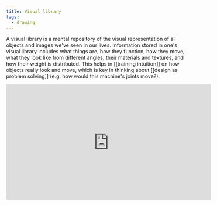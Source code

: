 ```yaml
---
title: Visual library
tags:
  - drawing
---
```


A visual library is a mental repository of the visual representation of all objects and images we've seen in our lives. Information stored in one's visual library includes what things are, how they function, how they move, what they look like from different angles, their materials and textures, and how their weight is distributed. This helps in [[training intuition]] on how objects really look and move, which is key in thinking about [[design as problem solving]] (e.g. how would this machine's joints move?).

<iframe width="560" height="315" src="https://www.youtube.com/embed/dnflBERf2zM" title="YouTube video player" frameborder="0" allow="accelerometer; autoplay; clipboard-write; encrypted-media; gyroscope; picture-in-picture" allowfullscreen></iframe>
